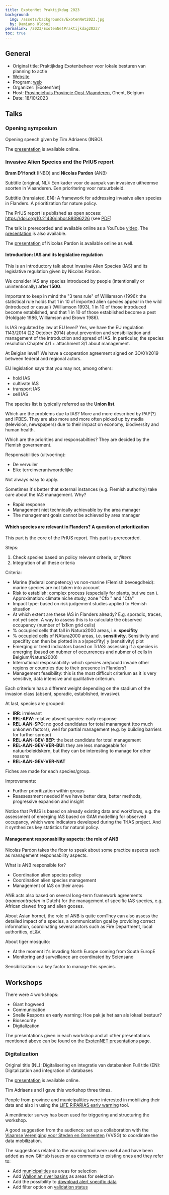 ```yaml
---
title: ExotenNet Praktijkdag 2023
background:
  img: /assets/backgrounds/ExotenNet2023.jpg
  by: Damiano Oldoni
permalink: /2023/ExotenNetPraktijkdag2023/
toc: true
---
```


## General

- Original title: Praktijkdag Exotenbeheer voor lokale besturen van planning to actie
- [Website](https://exotennet.be/events/praktijkdag-exotennet-2023/)
- Program: [web](https://exotennet.be/events/praktijkdag-exotennet-2023/#inhoud)
- Organizer: [ExotenNet]
- Host: [Provinciehuis Provincie Oost-Vlaanderen](https://exotennet.be/locations/provinciehuis-provincie-oost-vlaanderen/), Ghent, Belgium
- Date: 18/10/2023


## Talks

### Opening symposium

Opening speech given by Tim Adriaens (INBO).

The [presentation](https://exotennet.be/wp-content/uploads/2023/10/Praktijkdag-ExotenNet-18102023-Openingswoord-moderator-5.pptx) is available online.

### Invasive Alien Species and the PrIUS report

**Bram D'Hondt** (INBO) and **Nicolas Pardon** (ANB)

Subtitle (original, NL): Een kader voor de aanpak van invasieve uitheemse soorten in Vlaanderen. Een prioritering voor natuurbeleid. 

Subtitle (translated, EN): A framework for addressing invasive alien species in Flanders. A prioritization for nature policy.

The PrIUS report is published as open access: https://doi.org/10.21436/inbor.88096226 (see [PDF](https://publicaties.vlaanderen.be/view-file/52872))

The talk is prerecorded and available online as a YouTube [video](https://www.youtube.com/watch?v=9vQg4koxZYM).
The [presentation](https://exotennet.be/wp-content/uploads/2023/10/Dhondt_v23-10-16_v2_zondervideo.pptx) is also available.

The [presentation](https://exotennet.be/wp-content/uploads/2023/10/Exotennet-praktijkdag-181023-ANB.pptx) of Nicolas Pardon is available online as well.

#### Introduction: IAS and its legislative regulation

This is an introductory talk about Invasive Alien Species (IAS) and its legislative regulation given by Nicolas Pardon.

We consider IAS any species introduced by people (intentionally or unintentionally) **after 1500**.

Important to keep in mind the "3 tens rule" of Williamson (1996):  the statistical rule holds that 1 in
10 of imported alien species appear in the wild (introduced or casual) (Williamson 1993), 1 in
10 of those introduced become established, and that 1 in 10 of those established
become a pest (Holdgate 1986, Williamson and Brown 1986).

Is IAS regulated by law at EU level? Yes, we have the EU regulation 1143/2014 (22 October 2014) about prevention and sensibilization and management of the introduction and spread of IAS. In particular, the species resolution Chapter 4/1 + attachment 3/1 about management.

At Belgian level? We have a cooperation agreement signed on 3O/01/2019 between federal and regional actors.

EU legislation says that you may not, among others:
- hold IAS
- cultivate IAS
- transport IAS
- sell IAS

The species list is typically referred as the **Union list**.

Which are the problems due to IAS? More and more described by PAP(?) and IPBES. They are also more and more often picked up by media (television, newspapers) due to their impact on economy, biodiversity and human health.

Which are the priorities and responsabilties? They are decided by the Flemish governement.


Responsabilities (uitvoering):
- De vervuiler
- Elke terreinverantwoordelijke

Not always easy to apply.

Sometimes it's better that external instances (e.g. Flemish authority) take care about the IAS management. Why?
- Rapid response
- Management niet technically achievable by the area manager
- The management goals cannot be achieved by area manager

#### Which species are relevant in Flanders? A question of prioritization

This part is the core of the PrIUS report. This part is prerecorded.

Steps: 
1. Check species based on policy relevant criteria, or _filters_
2. Integration of all these criteria

Criteria:
- Marine (federal competency) vs non-marine (Flemish bevoegdheid): marine species are not taken into account
- Risk to establish: complex process (especially for plants, but we can ). Approximation: climate niche study, zone "Cfb " and "Cfa"
- Impact type: based on risk judgement studies applied to Flemish situation
- At which extent are these IAS in Flanders already? E.g. sporadic, traces, not yet seen. A way to assess this is to calculate the observed occupancy (number of 1x1km grid cells)
- % occupied cells that fall in Natura2000 areas, i.e. **specifity**
- % occupied cells of NAtura2000 areas, i.e. **sensitivity**. Sensitivity and specifity can then be plotted in a x(specifity) y (sensitivity) plot
- Emerging or trend indicators based on TrIAS: assessing if a species is emerging (based on nubmer of occurrences and nubmer of cells in Belgium/Natura2000)
- International resposnability: which species are/could invade other regions or countries due to their presence in Flanders?
- Management feasibility: this is the most difficult criterium as it is very sensitive, data intensive and qualitative criterium. 


Each criterium has a different weight depending on the stadium of the invasion class (absent, sporadic, established, invasive).

At last, species are grouped:
- **IRR**: irrelevant
- **REL-AFW**: relative absent species: early response
- **REL-AAN-SPO**: no good candidates for total manamgent (too much unkonwn factors), well for partial management (e.g. by building barriers for further spread)
- **REL-AAN-GEV-BEP**: the best candidate for total management
- **REL-AAN-GEV-VER-BUI**: they are less manageable for natuurbeleidskern, but they can be interesting to manage for other reasons
- **REL-AAN-GEV-VER-NAT**

Fiches are made for each species/group.

Improvements: 
- Further prioritization within groups
- Reassessment needed if we have better data, better methods, progressive expansion and insight

Notice that PrIUS is based on already existing data and workflows, e.g. the assessment of emerging IAS based on GAM modelling for observed occupancy, which were indicators developed during the TrIAS project. And it synthesizes key statistics for natural policy.


#### Management responsability aspects: the role of ANB

Nicolas Pardon takes the floor to speak about some practice aspects such as management responsability aspects.

What is ANB responsible for?

- Coordination alien species policy
- Coordination alien species management
- Management of IAS on their areas

ANB acts also based on several long-term framework agreements (_raamcontracten_ in Dutch) for the management of specific IAS species, e.g. African clawed frog and alien gooses. 

About Asian hornet, the role of ANB is quite comThey can also assess the detailed impact of a species, a communication goal by providing correct information, coordinating several actors such as Fire Department, local authorities, dL&V.

About tiger mosquito:
- At the moment it's invading North Europe coming from South EuropE
- Monitoring and surveillance are coordinated by Sciensano

Sensibilization is a key factor to manage this species.


## Workshops

There were 4 workshops:

- Giant hogweed
- Communication
- Snelle Respons en early warning: Hoe pak je het aan als lokaal bestuur?
- Biosecurity
- Digitalization

The presentations given in each workshop and all other presentations mentioned above can be found on the [ExotenNET presentations](https://exotennet.be/praktijkdag-18-oktober-2023-presentaties/) page.


### Digitalization

Original title (NL): Digitalisering en integratie van databanken
Full title (EN): Digitalization and integration of databases

The [presentation](https://speakerdeck.com/damianooldoni/digitalization-and-integration-of-databases/) is available online.

Tim Adriaens and I gave this workshop three times.

People from province and municipalities were interested in mobilizing their data and also in using the [LIFE RIPARIAS early warning](https://alert.riparias.be) tool.

A mentimeter survey has been used for triggering and structuring the workshop.

A good suggestion from the audience: set up a collaboration with the [Vlaamse Vereniging voor Steden en Gemeenten](https://www.vvsg.be/) (VVSG) to coordinate the data mobilization.

The suggestions related to the warning tool were useful and have been added as new GitHub issues or as comments to existing ones and they refer to:
- Add [municipalities](https://github.com/riparias/early-alert-webapp/issues/18) as areas for selection
- Add [Wallonian river basins](https://github.com/riparias/early-alert-webapp/issues/10#issuecomment-1774709348) as areas for selection
- Add the possibility to [download alert specific data](https://github.com/riparias/gbif-alert/issues/271) 
- Add filter option on [validation status](https://github.com/riparias/gbif-alert/issues/43)
